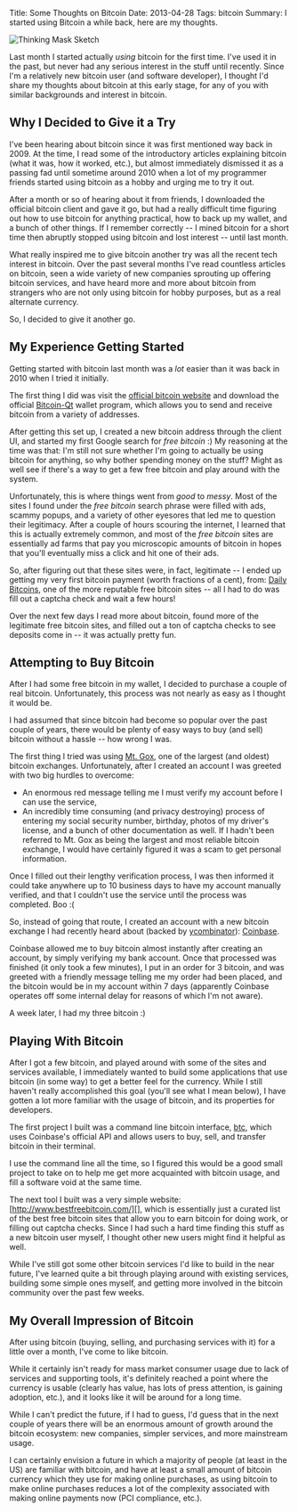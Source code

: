 Title: Some Thoughts on Bitcoin
Date: 2013-04-28
Tags: bitcoin
Summary: I started using Bitcoin a while back, here are my thoughts.


![Thinking Mask Sketch][]


Last month I started actually *using* bitcoin for the first time.  I've used it
in the past, but never had any serious interest in the stuff until recently.
Since I'm a relatively new bitcoin user (and software developer), I thought I'd
share my thoughts about bitcoin at this early stage, for any of you with similar
backgrounds and interest in bitcoin.


## Why I Decided to Give it a Try

I've been hearing about bitcoin since it was first mentioned way back in 2009.
At the time, I read some of the introductory articles explaining bitcoin (what
it was, how it worked, etc.), but almost immediately dismissed it as a passing
fad until sometime around 2010 when a lot of my programmer friends started
using bitcoin as a hobby and urging me to try it out.

After a month or so of hearing about it from friends, I downloaded the official
bitcoin client and gave it go, but had a really difficult time figuring out how
to use bitcoin for anything practical, how to back up my wallet, and a bunch of
other things.  If I remember correctly -- I mined bitcoin for a short time then
abruptly stopped using bitcoin and lost interest -- until last month.

What really inspired me to give bitcoin another try was all the recent tech
interest in bitcoin.  Over the past several months I've read countless articles
on bitcoin, seen a wide variety of new companies sprouting up offering bitcoin
services, and have heard more and more about bitcoin from strangers who are not
only using bitcoin for hobby purposes, but as a real alternate currency.

So, I decided to give it another go.


## My Experience Getting Started

Getting started with bitcoin last month was a *lot* easier than it was back in
2010 when I tried it initially.

The first thing I did was visit the [official bitcoin website][] and download
the official [Bitcoin-Qt][] wallet program, which allows you to send and receive
bitcoin from a variety of addresses.

After getting this set up, I created a new bitcoin address through the client
UI, and started my first Google search for *free bitcoin* :)  My reasoning at
the time was that: I'm still not sure whether I'm going to actually be using
bitcoin for anything, so why bother spending money on the stuff?  Might as well
see if there's a way to get a few free bitcoin and play around with the system.

Unfortunately, this is where things went from *good* to *messy*.  Most of the
sites I found under the *free bitcoin* search phrase were filled with ads,
scammy popups, and a variety of other eyesores that led me to question their
legitimacy.  After a couple of hours scouring the internet, I learned that this
is actually extremely common, and most of the *free bitcoin* sites are
essentially ad farms that pay you microscopic amounts of bitcoin in hopes that
you'll eventually miss a click and hit one of their ads.

So, after figuring out that these sites were, in fact, legitimate -- I ended up
getting my very first bitcoin payment (worth fractions of a cent), from:
[Daily Bitcoins][], one of the more reputable free bitcoin sites -- all I had to
do was fill out a captcha check and wait a few hours!

Over the next few days I read more about bitcoin, found more of the legitimate
free bitcoin sites, and filled out a ton of captcha checks to see deposits come
in -- it was actually pretty fun.


## Attempting to Buy Bitcoin

After I had some free bitcoin in my wallet, I decided to purchase a couple of
real bitcoin.  Unfortunately, this process was not nearly as easy as I thought
it would be.

I had assumed that since bitcoin had become so popular over the past couple of
years, there would be plenty of easy ways to buy (and sell) bitcoin without a
hassle -- how wrong I was.

The first thing I tried was using [Mt. Gox][], one of the largest (and oldest)
bitcoin exchanges.  Unfortunately, after I created an account I was greeted with
two big hurdles to overcome:

- An enormous red message telling me I must verify my account before I can use
  the service,
- An incredibly time consuming (and privacy destroying) process of entering my
  social security number, birthday, photos of my driver's license, and a bunch
  of other documentation as well.  If I hadn't been referred to Mt. Gox as being
  the largest and most reliable bitcoin exchange, I would have certainly figured
  it was a scam to get personal information.

Once I filled out their lengthy verification process, I was then informed it
could take anywhere up to 10 business days to have my account manually verified,
and that I couldn't use the service until the process was completed.  Boo :(

So, instead of going that route, I created an account with a new bitcoin
exchange I had recently heard about (backed by [ycombinator][]): [Coinbase][].

Coinbase allowed me to buy bitcoin almost instantly after creating an account,
by simply verifying my bank account.  Once that processed was finished (it only
took a few minutes), I put in an order for 3 bitcoin, and was greeted with a
friendly message telling me my order had been placed, and the bitcoin would be
in my account within 7 days (apparently Coinbase operates off some internal
delay for reasons of which I'm not aware).

A week later, I had my three bitcoin :)


## Playing With Bitcoin

After I got a few bitcoin, and played around with some of the sites and services
available, I immediately wanted to build some applications that use bitcoin (in
some way) to get a better feel for the currency.  While I still haven't really
accomplished this goal (you'll see what I mean below), I have gotten a lot more
familiar with the usage of bitcoin, and its properties for developers.

The first project I built was a command line bitcoin interface, [btc][], which
uses Coinbase's official API and allows users to buy, sell, and transfer bitcoin
in their terminal.

I use the command line all the time, so I figured this would be a good small
project to take on to help me get more acquainted with bitcoin usage, and fill a
software void at the same time.

The next tool I built was a very simple website:
[http://www.bestfreebitcoin.com/][], which is essentially just a curated list
of the best free bitcoin sites that allow you to earn bitcoin for doing work, or
filling out captcha checks.  Since I had such a hard time finding this stuff as
a new bitcoin user myself, I thought other new users might find it helpful as
well.

While I've still got some other bitcoin services I'd like to build in the near
future, I've learned quite a bit through playing around with existing services,
building some simple ones myself, and getting more involved in the bitcoin
community over the past few weeks.


## My Overall Impression of Bitcoin

After using bitcoin (buying, selling, and purchasing services with it) for a
little over a month, I've come to like bitcoin.

While it certainly isn't ready for mass market consumer usage due to lack of
services and supporting tools, it's definitely reached a point where the
currency is usable (clearly has value, has lots of press attention, is gaining
adoption, etc.), and it looks like it will be around for a long time.

While I can't predict the future, if I had to guess, I'd guess that in the next
couple of years there will be an enormous amount of growth around the bitcoin
ecosystem: new companies, simpler services, and more mainstream usage.

I can certainly envision a future in which a majority of people (at least in the
US) are familiar with bitcoin, and have at least a small amount of bitcoin
currency which they use for making online purchases, as using bitcoin to make
online purchases reduces a lot of the complexity associated with making online
payments now (PCI compliance, etc.).


  [Thinking Mask Sketch]: {filename}/images/2013/thinking-mask-sketch.jpg "Thinking Mask Sketch"
  [official bitcoin website]: http://bitcoin.org/en/ "Bitcoin Website"
  [Bitcoin-Qt]: http://bitcoin.org/en/download "Bitcoin-Qt"
  [Daily Bitcoins]: http://dailybitcoins.org/index.php?aff=edcd9fb07dcd67c574bee2b1c26ec781 "Daily Bitcoins"
  [Mt. Gox]: https://mtgox.com/ "Mt. Gox Bitcoin Exchange"
  [ycombinator]: https://news.ycombinator.com/ "YCombinator"
  [Coinbase]: https://coinbase.com/ "Coinbase"
  [btc]: http://rdegges.github.io/btc/ "btc - Command Line Bitcoin Client"
  [http://www.bestfreebitcoin.com/]: http://www.bestfreebitcoin.com/ "Best Free Bitcoin"
